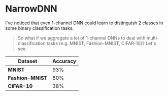 # NarrowDNN

I've noticed that even 1-channel DNN could learn to distinguish 2 classes in some binary classification tasks.

> So what if we aggregate a lot of 1-channel DNNs to deal with multi-classification tasks (e.g. MNIST, Fashion-MNIST, CIFAR-10)? Let's see.

| Dataset           | Accuracy |
| ----------------- | -------- |
| **MNIST**         | 93%      |
| **Fashion-MNIST** | 80%      |
| **CIFAR-10**      | 38%      |
